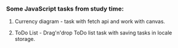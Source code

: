 ### Some JavaScript tasks from study time:

1. Currency diagram - task with fetch api and work with canvas.

2. ToDo List - Drag'n'drop ToDo list task with saving tasks in locale storage. 
